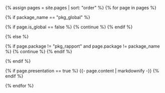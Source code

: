{% assign pages = site.pages | sort: "order" %}
{% for page in pages %}

{% if package_name == "pkg_global" %}

{% if page.is_global == false %}
{% continue %} 
{%  endif %} 

{%  else %} 

{% if page.package != "pkg_rapport" and page.package !=  package_name  %}
{% continue %} 
{%  endif %} 

{% endif %}


{% if page.presentation == true %}
    {{- page.content | markdownify -}}
{%  endif %} 

 
{% endfor %}
